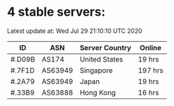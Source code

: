 # 4 stable servers:

Latest update at: Wed Jul 29 21:10:10 UTC 2020

| ID | ASN | Server Country | Online |
| -- | --- | -------------- | ------ |
| #.D09B | AS174 | United States | 19 hrs |
| #.7F1D | AS63949 | Singapore | 197 hrs |
| #.2A79 | AS63949 | Japan | 19 hrs |
| #.33B9 | AS63888 | Hong Kong | 16 hrs |

